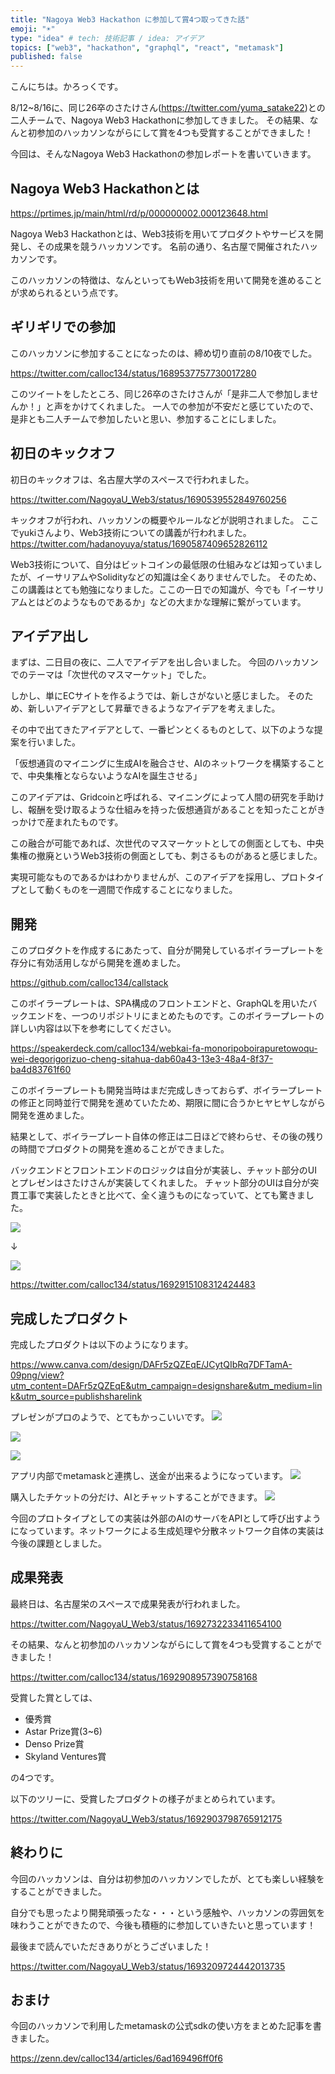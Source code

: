 ```yaml
---
title: "Nagoya Web3 Hackathon に参加して賞4つ取ってきた話"
emoji: "☀️"
type: "idea" # tech: 技術記事 / idea: アイデア
topics: ["web3", "hackathon", "graphql", "react", "metamask"]
published: false
---
```


こんにちは。かろっくです。

8/12~8/16に、同じ26卒のさたけさん(https://twitter.com/yuma_satake22)との二人チームで、Nagoya Web3 Hackathonに参加してきました。
その結果、なんと初参加のハッカソンながらにして賞を4つも受賞することができました！

今回は、そんなNagoya Web3 Hackathonの参加レポートを書いていきます。

## Nagoya Web3 Hackathonとは
https://prtimes.jp/main/html/rd/p/000000002.000123648.html

Nagoya Web3 Hackathonとは、Web3技術を用いてプロダクトやサービスを開発し、その成果を競うハッカソンです。
名前の通り、名古屋で開催されたハッカソンです。

このハッカソンの特徴は、なんといってもWeb3技術を用いて開発を進めることが求められるという点です。

## ギリギリでの参加

このハッカソンに参加することになったのは、締め切り直前の8/10夜でした。

https://twitter.com/calloc134/status/1689537757730017280

このツイートをしたところ、同じ26卒のさたけさんが「是非二人で参加しませんか！」と声をかけてくれました。
一人での参加が不安だと感じていたので、是非とも二人チームで参加したいと思い、参加することにしました。

## 初日のキックオフ

初日のキックオフは、名古屋大学のスペースで行われました。

https://twitter.com/NagoyaU_Web3/status/1690539552849760256

キックオフが行われ、ハッカソンの概要やルールなどが説明されました。
ここでyukiさんより、Web3技術についての講義が行われました。
https://twitter.com/hadanoyuya/status/1690587409652826112

Web3技術について、自分はビットコインの最低限の仕組みなどは知っていましたが、イーサリアムやSolidityなどの知識は全くありませんでした。
そのため、この講義はとても勉強になりました。ここの一日での知識が、今でも「イーサリアムとはどのようなものであるか」などの大まかな理解に繋がっています。

## アイデア出し

まずは、二日目の夜に、二人でアイデアを出し合いました。
今回のハッカソンでのテーマは「次世代のマスマーケット」でした。

しかし、単にECサイトを作るようでは、新しさがないと感じました。
そのため、新しいアイデアとして昇華できるようなアイデアを考えました。

その中で出てきたアイデアとして、一番ピンとくるものとして、以下のような提案を行いました。

「仮想通貨のマイニングに生成AIを融合させ、AIのネットワークを構築することで、中央集権とならないようなAIを誕生させる」

このアイデアは、Gridcoinと呼ばれる、マイニングによって人間の研究を手助けし、報酬を受け取るような仕組みを持った仮想通貨があることを知ったことがきっかけで産まれたものです。

この融合が可能であれば、次世代のマスマーケットとしての側面としても、中央集権の撤廃というWeb3技術の側面としても、刺さるものがあると感じました。

実現可能なものであるかはわかりませんが、このアイデアを採用し、プロトタイプとして動くものを一週間で作成することになりました。

## 開発

このプロダクトを作成するにあたって、自分が開発しているボイラープレートを存分に有効活用しながら開発を進めました。

https://github.com/calloc134/callstack

このボイラープレートは、SPA構成のフロントエンドと、GraphQLを用いたバックエンドを、一つのリポジトリにまとめたものです。このボイラープレートの詳しい内容は以下を参考にしてください。

https://speakerdeck.com/calloc134/webkai-fa-monoripoboirapuretowoqu-wei-degorigorizuo-cheng-sitahua-dab60a43-13e3-48a4-8f37-ba4d83761f60

このボイラープレートも開発当時はまだ完成しきっておらず、ボイラープレートの修正と同時並行で開発を進めていたため、期限に間に合うかヒヤヒヤしながら開発を進めました。

結果として、ボイラープレート自体の修正は二日ほどで終わらせ、その後の残りの時間でプロダクトの開発を進めることができました。

バックエンドとフロントエンドのロジックは自分が実装し、チャット部分のUIとプレゼンはさたけさんが実装してくれました。
チャット部分のUIは自分が突貫工事で実装したときと比べて、全く違うものになっていて、とても驚きました。

![](/images/97c8e2ffed54bc/2023-09-02-21-57-48.png)

↓

![](/images/97c8e2ffed54bc/2023-09-02-21-58-11.png)

https://twitter.com/calloc134/status/1692915108312424483

## 完成したプロダクト

完成したプロダクトは以下のようになります。

https://www.canva.com/design/DAFr5zQZEqE/JCytQIbRq7DFTamA-09png/view?utm_content=DAFr5zQZEqE&utm_campaign=designshare&utm_medium=link&utm_source=publishsharelink


プレゼンがプロのようで、とてもかっこいいです。
![](/images/97c8e2ffed54bc/2023-09-02-21-58-52.png)

![](/images/97c8e2ffed54bc/2023-09-02-22-14-14.png)

![](/images/97c8e2ffed54bc/2023-09-02-22-14-32.png)

アプリ内部でmetamaskと連携し、送金が出来るようになっています。
![](/images/97c8e2ffed54bc/2023-09-02-22-00-09.png)

購入したチケットの分だけ、AIとチャットすることができます。
![](/images/97c8e2ffed54bc/2023-09-02-22-00-45.png)

今回のプロトタイプとしての実装は外部のAIのサーバをAPIとして呼び出すようになっています。ネットワークによる生成処理や分散ネットワーク自体の実装は今後の課題としました。

## 成果発表

最終日は、名古屋栄のスペースで成果発表が行われました。

https://twitter.com/NagoyaU_Web3/status/1692732233411654100

その結果、なんと初参加のハッカソンながらにして賞を4つも受賞することができました！

https://twitter.com/calloc134/status/1692908957390758168

受賞した賞としては、

 - 優秀賞
 - Astar Prize賞(3~6)
 - Denso Prize賞
 - Skyland Ventures賞

の4つです。

以下のツリーに、受賞したプロダクトの様子がまとめられています。

https://twitter.com/NagoyaU_Web3/status/1692903798765912175

## 終わりに

今回のハッカソンは、自分は初参加のハッカソンでしたが、とても楽しい経験をすることができました。

自分でも思ったより開発頑張ったな・・・という感触や、ハッカソンの雰囲気を味わうことができたので、今後も積極的に参加していきたいと思っています！

最後まで読んでいただきありがとうございました！

https://twitter.com/NagoyaU_Web3/status/1693209724442013735

## おまけ

今回のハッカソンで利用したmetamaskの公式sdkの使い方をまとめた記事を書きました。

https://zenn.dev/calloc134/articles/6ad169496ff0f6